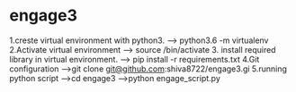 # engage3
1.creste virtual environment with python3.
--> python3.6 -m virtualenv <name of virtual environment>
2.Activate virtual environment
--> source <name of virtual environment>/bin/activate
3. install required library in virtual environment.
--> pip install -r requirements.txt
4.Git configuration
-->git clone git@github.com:shiva8722/engage3.gi
5.running python script
  -->cd engage3
  -->python engage_script.py

